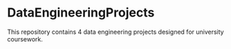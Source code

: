 # DataEngineeringProjects
This repository contains 4 data engineering projects designed for university coursework.
